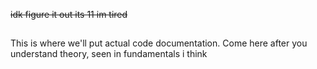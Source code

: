 ~~idk figure it out its 11 im tired~~ 
##
This is where we'll put actual code documentation. Come here after you understand theory, seen in fundamentals i think